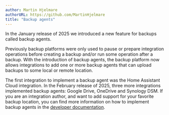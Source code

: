 ```yaml
---
author: Martin Hjelmare
authorURL: https://github.com/MartinHjelmare
title: "Backup agents"
---
```


In the January release of 2025 we introduced a new feature for backups called backup agents.

Previously backup platforms were only used to pause or prepare integration operations before creating a backup and/or run some operation after a backup. With the introduction of backup agents, the backup platform now allows integrations to add one or more backup agents that can upload backups to some local or remote location.

The first integration to implement a backup agent was the Home Assistant Cloud integration. In the February release of 2025, three more integrations implemented backup agents: Google Drive, OneDrive and Synology DSM. If you are an integration author, and want to add support for your favorite backup location, you can find more information on how to implement backup agents in the [developer documentation](/docs/core/platform/backup).
